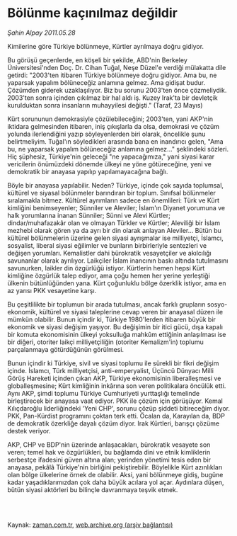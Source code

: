 # Bölünme kaçınılmaz değildir

*Şahin Alpay 2011.05.28*

<td class="columnist-detail">
<p>Kimilerine göre Türkiye bölünmeye, Kürtler ayrılmaya doğru gidiyor.</p>
<p>
<div id="haberMetinDiv">
<p>Bu görüşü geçenlerde, en köşeli bir şekilde, ABD'nin Berkeley Üniversitesi'nden Doç. Dr. Cihan Tuğal, Neşe Düzel'e verdiği mülakatta dile getirdi: "2003'ten itibaren Türkiye bölünmeye doğru gidiyor. Ama bu, ne yaparsak yapalım bölüneceğiz anlamına gelmez. Ama gidişat budur. Çözümden giderek uzaklaşılıyor. Biz bu sorunu 2003'ten önce çözmeliydik. 2003'ten sonra içinden çıkılmaz bir hal aldı iş. Kuzey Irak'ta bir devletçik kurulduktan sonra insanların muhayyilesi değişti." (Taraf, 23 Mayıs)
<p>Kürt sorununun demokrasiyle çözülebileceğini; 2003'ten, yani AKP'nin iktidara gelmesinden itibaren, iniş çıkışlarla da olsa, demokrasi ve çözüm yolunda ilerlendiğini yazıp söyleyenlerden biri olarak, öncelikle şunu belirtmeliyim. Tuğal'ın söyledikleri arasında bana en inandırıcı gelen, "Ama bu, ne yaparsak yapalım bölüneceğiz anlamına gelmez..." şeklindeki sözleri. Hiç şüphesiz, Türkiye'nin geleceği "ne yapacağımıza," yani siyasi karar vericilerin önümüzdeki dönemde ülkeyi ne yöne götüreceğine, yeni ve demokratik bir anayasa yapılıp yapılamayacağına bağlı.
<p>Böyle bir anayasa yapılabilir. Neden? Türkiye, içinde çok sayıda toplumsal, kültürel ve siyasal bölünmeler barındıran bir toplum. Sınıfsal bölünmeler sıralamakla bitmez. Kültürel ayrımların sadece en önemlileri: Türk ve Kürt kimliğini benimseyenler; Sünniler ve Aleviler; İslam'ın Diyanet yorumuna ve halk yorumlarına inanan Sünniler; Sünni ve Alevi Kürtler; dindar/muhafazakâr olan ve olmayan Türkler ve Kürtler; Aleviliği bir İslam mezhebi olarak gören ya da ayrı bir din olarak anlayan Aleviler... Bütün bu kültürel bölünmelerin üzerine gelen siyasi ayrışmalar ise milliyetçi, İslamcı, sosyalist, liberal siyasi eğilimler ve bunların birbirleriyle sentezleri ve değişen yorumları. Kemalistler dahi bürokratik vesayetçiler ve akılcılığı savunanlar olarak ayrılıyor. Laikçiler İslam inancının baskı altında tutulmasını savunurken, laikler din özgürlüğü istiyor. Kürtlerin hemen hepsi Kürt kimliğine özgürlük talep ediyor, ama çoğu hemen her yerine yerleştiği ülkenin bütünlüğünden yana. Kürt çoğunluklu bölge özerklik istiyor, ama en az yarısı PKK vesayetine karşı.
<p>Bu çeşitlilikte bir toplumun bir arada tutulması, ancak farklı grupların sosyo-ekonomik, kültürel ve siyasi taleplerine cevap veren bir anayasal düzen ile mümkün olabilir. Bunun içindir ki, Türkiye 1980'lerden itibaren büyük bir ekonomik ve siyasi değişim yaşıyor. Bu değişimin bir itici gücü, dışa kapalı bir komuta ekonomisinin ülkeyi yoksulluğa mahkûm ettiğinin anlaşılması ise bir diğeri, otoriter laikçi milliyetçiliğin (otoriter Kemalizm'in) toplumu parçalanmaya götürdüğünün görülmesi.
<p>Bunun içindir ki Türkiye, sivil ve siyasi toplumu ile sürekli bir fikri değişim içinde. İslamcı, Türk milliyetçisi, anti-emperyalist, Üçüncü Dünyacı Milli Görüş Hareketi içinden çıkan AKP, Türkiye ekonomisinin liberalleşmesi ve globalleşmesine; Kürt kimliğinin inkârına son veren politikalara öncülük etti. Aynı AKP, şimdi toplumu Türkiye Cumhuriyeti yurttaşlığı temelinde birleştirecek bir anayasa vaat ediyor. PKK ile çözüm için görüşüyor. Kemal Kılıçdaroğlu liderliğindeki 'Yeni CHP', sorunu çözüp şiddeti bitireceğim diyor. PKK, Pan-Kürdist programını çoktan terk etti. Öcalan da, Karayılan da, BDP de demokratik özerkliğe dayalı çözüm diyor. Irak Kürtleri, barışçı çözüme destek veriyor.
<p>AKP, CHP ve BDP'nin üzerinde anlaşacakları, bürokratik vesayete son veren; temel hak ve özgürlükleri, bu bağlamda dini ve etnik kimliklerin serbestçe ifadesini güven altına alan; yerinden yönetimi tesis eden bir anayasa, pekâlâ Türkiye'nin birliğini pekiştirebilir. Böylelikle Kürt azınlıkları olan bölge ülkelerine örnek de olabilir. Aksi, yani bölünmeye gidiş, bugüne kadar yaşadıklarımızdan çok daha büyük acılara yol açar. Aydınlara düşen, bütün siyasi aktörleri bu bilinçle davranmaya teşvik etmek. </p></p></p></p></p></p></div>
</p>


<p><br>
		 </br></p></td>

Kaynak: [zaman.com.tr](http://zaman.com.tr/yazar.do?yazino=1139818), [web.archive.org (arşiv bağlantısı)](http://web.archive.org/web/20110810130114/http://www.zaman.com.tr:80/yazar.do?yazino=1139818)
